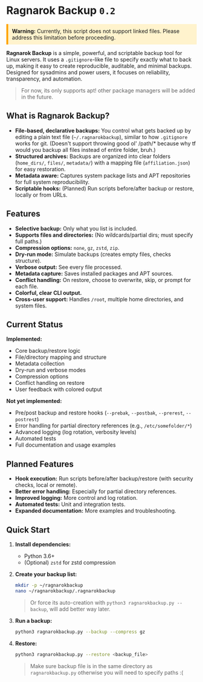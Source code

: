 # Ragnarok Backup `0.2`

<div style="background-color: #fff3cd; padding: 10px; border-left: 5px solid #ffa502;">
  <strong>Warning:</strong> Currently, this script does not support linked files. Please address this limitation before proceeding.
</div>  

**Ragnarok Backup** is a simple, powerful, and scriptable backup tool for Linux servers. It uses a `.gitignore`-like file to specify exactly what to back up, making it easy to create reproducible, auditable, and minimal backups. Designed for sysadmins and power users, it focuses on reliability, transparency, and automation.

> For now, its only supports apt! other package managers will be added in the future.

## What is Ragnarok Backup?

- **File-based, declarative backups:** You control what gets backed up by editing a plain text file (`~/.ragnarokbackup`), similar to how `.gitignore` works for git. (Doesn't support throwing good ol' /path/* because why tf would you backup all files instead of entire folder, bruh.)
- **Structured archives:** Backups are organized into clear folders (`home_dirs/`, `files/`, `metadata/`) with a mapping file (`affiliation.json`) for easy restoration.
- **Metadata aware:** Captures system package lists and APT repositories for full system reproducibility.
- **Scriptable hooks:** (Planned) Run scripts before/after backup or restore, locally or from URLs.

## Features

- **Selective backup:** Only what you list is included.
- **Supports files and directories:** (No wildcards/partial dirs; must specify full paths.)
- **Compression options:** `none`, `gz`, `zstd`, `zip`.
- **Dry-run mode:** Simulate backups (creates empty files, checks structure).
- **Verbose output:** See every file processed.
- **Metadata capture:** Saves installed packages and APT sources.
- **Conflict handling:** On restore, choose to overwrite, skip, or prompt for each file.
- **Colorful, clear CLI output.**
- **Cross-user support:** Handles `/root`, multiple home directories, and system files.

## Current Status

**Implemented:**

- Core backup/restore logic
- File/directory mapping and structure
- Metadata collection
- Dry-run and verbose modes
- Compression options
- Conflict handling on restore
- User feedback with colored output

**Not yet implemented:**

- Pre/post backup and restore hooks (`--prebak`, `--postbak`, `--prerest`, `--postrest`)
- Error handling for partial directory references (e.g., `/etc/somefolder/*`)
- Advanced logging (log rotation, verbosity levels)
- Automated tests
- Full documentation and usage examples

## Planned Features

- **Hook execution:** Run scripts before/after backup/restore (with security checks, local or remote).
- **Better error handling:** Especially for partial directory references.
- **Improved logging:** More control and log rotation.
- **Automated tests:** Unit and integration tests.
- **Expanded documentation:** More examples and troubleshooting.

## Quick Start

1. **Install dependencies:**  
   - Python 3.6+
   - (Optional) `zstd` for zstd compression

2. **Create your backup list:**

   ```bash
   mkdir -p ~/ragnarokbackup
   nano ~/ragnarokbackup/.ragnarokbackup
   ```

   > Or force its auto-creation with `python3 ragnarokbackup.py --backup`, will add better way later.

3. **Run a backup:**  

   ```bash
   python3 ragnarokbackup.py --backup --compress gz
   ```

4. **Restore:**

   ```bash
   python3 ragnarokbackup.py --restore <backup_file>
   ```

   > Make sure backup file is in the same directory as `ragnarokbackup.py` otherwise you will need to specify paths :(
